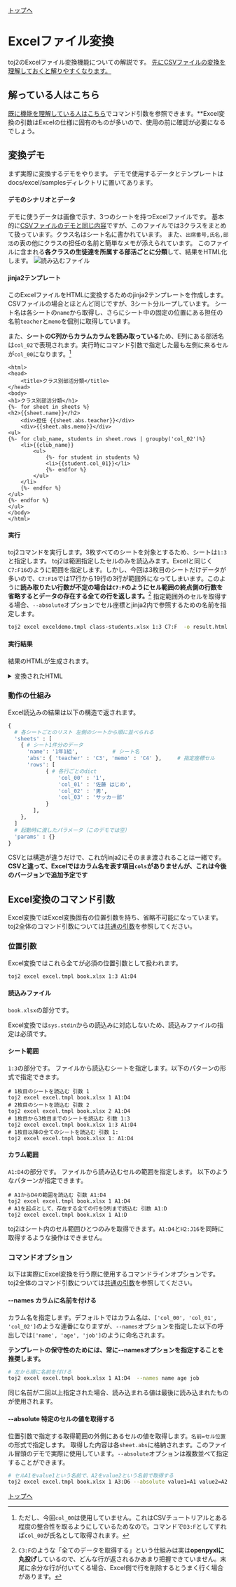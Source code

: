 [トップへ](../README.md)
# Excelファイル変換
toj2のExcelファイル変換機能についての解説です。
[先にCSVファイルの変換を理解しておくと解りやすくなります。](../csv/csv-tutorial.md)

## 解っている人はこちら

[既に機能を理解している人はこちら](#Excel変換のコマンド引数)でコマンド引数を参照できます。**Excel変換の引数はExcelの仕様に固有のものが多いので、使用の前に確認が必要になるでしょう。

## 変換デモ
まず実際に変換するデモをやります。
デモで使用するデータとテンプレートはdocs/excel/samplesディレクトリに置いてあります。

#### デモのシナリオとデータ
デモに使うデータは画像で示す、3つのシートを持つExcelファイルです。
基本的に[CSVファイルのデモと同じ内容](../csv/csv-tutorial.md)ですが、このファイルでは3クラスをまとめて扱っています。クラス名はシート名に書かれています。
また、`出席番号,氏名,部活`の表の他にクラスの担任の名前と簡単なメモが添えられています。
このファイルに含まれる**各クラスの生徒達を所属する部活ごとに分類**して、結果をHTML化します。
![読み込むファイル](./sheets.png "シート画像")

#### jinja2テンプレート
このExcelファイルをHTMLに変換するためのjinja2テンプレートを作成します。
CSVファイルの場合とほとんど同じですが、3シート分ループしています。
シート名は各シートの`name`から取得し、さらにシート中の固定の位置にある担任の名前`teacher`と`memo`を個別に取得しています。

また、**シートのC列からカラムカラムを読み取っている**ため、E列にある部活名は`col_02`で表現されます。実行時にコマンド引数で指定した最も左側に来るセルが`col_00`になります。[^unused-zero]

```jinja2:exceldemo.tmpl
<html>
<head> 
    <title>クラス別部活分類</title>
</head>
<body>
<h1>クラス別部活分類</h1>
{%- for sheet in sheets %}
<h2>{{sheet.name}}</h2>
    <div>担任 {{sheet.abs.teacher}}</div>
    <div>{{sheet.abs.memo}}</div>
<ul>
{%- for club_name, students in sheet.rows | groupby('col_02')%}
    <li>{{club_name}}
        <ul>
            {%- for student in students %}
            <li>{{student.col_01}}</li>
            {%- endfor %}
        </ul>
    </li>
    {%- endfor %}
</ul>
{%- endfor %}
</ul>
</body>
</html>
```

#### 実行
toj2コマンドを実行します。3枚すべてのシートを対象とするため、シートは`1:3`と指定します。
toj2は範囲指定したセルのみを読込みます。Excelと同じく`C7:F16`のように範囲を指定します。しかし、今回は3枚目のシートだけデータが多いので、`C7:F16`では17行から19行の3行が範囲外になってしまいます。このように**読み取りたい行数が不定の場合は`C7:F`のようにセル範囲の終点側の行数を省略するとデータの存在する全ての行を返します。**[^read-all-cells]
指定範囲外のセルを取得する場合、`--absolute`オプションでセル座標とjinja2内で参照するための名前を指定します。

```sh
toj2 excel exceldemo.tmpl class-students.xlsx 1:3 C7:F  -o result.html --absolute teacher=C3 memo=C4
```
#### 実行結果
結果のHTMLが生成されます。

<details>
<summary>変換されたHTML</summary>

```html
<html>
<head> 
    <title>クラス別部活分類</title>
</head>
<body>
<h1>クラス別部活分類</h1>
<h2>1年1組</h2>
    <div>担任 辻 宏則</div>
    <div>男子にサッカー部が多い</div>
<ul>
    <li>なし
        <ul>
            <li>山下 巧</li>
        </ul>
    </li>
    <li>サッカー部
        <ul>
            <li>佐藤 はじめ</li>
            <li>小林 裕太</li>
            <li>宮田 敦</li>
            <li>山口 博之</li>
            <li>山際 祐一</li>
        </ul>
    </li>
    <li>テニス部
        <ul>
            <li>斎藤 かな</li>
        </ul>
    </li>
    <li>バレー部
        <ul>
            <li>久米 ひろ子</li>
        </ul>
    </li>
    <li>陸上部
        <ul>
            <li>清田 浩一</li>
            <li>黒木 宏</li>
        </ul>
    </li>
</ul>
<h2>1年2組</h2>
    <div>担任 大槻 ルリ</div>
    <div>部活所属生徒少なめ</div>
<ul>
    <li>なし
        <ul>
            <li>有賀 直樹</li>
            <li>小田 ひろみ</li>
            <li>田辺 雄二</li>
            <li>長野 成正</li>
            <li>正井 恭太</li>
        </ul>
    </li>
    <li>サッカー部
        <ul>
            <li>春日 将司</li>
        </ul>
    </li>
    <li>テニス部
        <ul>
            <li>井田 祥子</li>
        </ul>
    </li>
    <li>バスケ部
        <ul>
            <li>江川 武彦</li>
        </ul>
    </li>
    <li>バレー部
        <ul>
            <li>木田 夏鈴</li>
        </ul>
    </li>
    <li>柔道部
        <ul>
            <li>金井 浩二</li>
        </ul>
    </li>
</ul>
<h2>1年3組</h2>
    <div>担任 新倉 勇夫</div>
    <div>クラスの生徒数が多め</div>
<ul>
    <li>サッカー部
        <ul>
            <li>大口 一彦</li>
            <li>大山 拓哉</li>
            <li>竹内 秀雄</li>
        </ul>
    </li>
    <li>テニス部
        <ul>
            <li>杉本 洋子</li>
            <li>赤嶺 文子</li>
            <li>村上 康子</li>
        </ul>
    </li>
    <li>バスケ部
        <ul>
            <li>森本 敦志</li>
            <li>大内 泰央</li>
            <li>中村 正博</li>
        </ul>
    </li>
    <li>バレー部
        <ul>
            <li>大石 雅子</li>
        </ul>
    </li>
    <li>柔道部
        <ul>
            <li>西山 隆昭</li>
            <li>西田 貴明</li>
        </ul>
    </li>
    <li>陸上部
        <ul>
            <li>中村 みさき</li>
        </ul>
    </li>
</ul>
</ul>
</body>
</html>
```

</details>

### 動作の仕組み
Excel読込みの結果は以下の構造で返されます。

```python
{
  # 各シートごとのリスト 左側のシートから順に並べられる
  'sheets' : [
    { # シート1件分のデータ
      'name': '1年1組',           # シート名
      'abs': { 'teacher' : 'C3', 'memo' : 'C4' },     # 指定座標セル
      'rows': [
            { # 各行ごとのdict
                'col_00' : '1',
                'col_01' : '佐藤 はじめ',
                'col_02' : '男',
                'col_03' : 'サッカー部'
            }
        ],
    }, 
  ]
  # 起動時に渡したパラメータ（このデモでは空）
  'params' : {}
}
```

CSVとは構造が違うだけで、これがjinja2にそのまま渡されることは一緒です。
**CSVと違って、Excelではカラム名を表す項目`cols`がありませんが、これは今後のバージョンで追加予定です**

## Excel変換のコマンド引数
Excel変換ではExcel変換固有の位置引数を持ち、省略不可能になっています。
toj2全体のコマンド引数については[共通の引数](../README.md#共通コマンド引数)を参照してください。


### 位置引数
Excel変換ではこれら全てが必須の位置引数として扱われます。

```sh
toj2 excel excel.tmpl book.xlsx 1:3 A1:D4
```

#### 読込みファイル
`book.xlsx`の部分です。

Excel変換では`sys.stdin`からの読込みに対応しないため、読込みファイルの指定は必須です。

#### **シート範囲**
`1:3`の部分です。
ファイルから読込むシートを指定します。以下のパターンの形式で指定できます。

```
# 1枚目のシートを読込む 引数 1
toj2 excel excel.tmpl book.xlsx 1 A1:D4
# 2枚目のシートを読込む 引数 2
toj2 excel excel.tmpl book.xlsx 2 A1:D4
# 1枚目から3枚目までのシートを読込む 引数 1:3
toj2 excel excel.tmpl book.xlsx 1:3 A1:D4
# 1枚目以降の全てのシートを読込む 引数 1:
toj2 excel excel.tmpl book.xlsx 1: A1:D4
```

#### カラム範囲
 `A1:D4`の部分です。
 ファイルから読み込むセルの範囲を指定します。
以下のようなパターンが指定できます。

```
# A1からD4の範囲を読込む 引数 A1:D4
toj2 excel excel.tmpl book.xlsx 1 A1:D4
# A1を起点として、存在する全ての行をD列まで読込む 引数 A1:D
toj2 excel excel.tmpl book.xlsx 1 A1:D
```

toj2はシート内のセル範囲ひとつのみを取得できます。`A1:D4`と`H2:J16`を同時に取得するような操作はできません。

### コマンドオプション
以下は実際にExcel変換を行う際に使用するコマンドラインオプションです。
toj2全体のコマンド引数については[共通の引数](../README.md#共通コマンド引数)を参照してください。

#### --names カラムに名前を付ける
カラム名を指定します。デフォルトではカラム名は、`['col_00', 'col_01', 'col_02']`のような連番になりますが、`--names`オプションを指定した以下の呼出しでは`['name', 'age', 'job']`のように命名されます。

**テンプレートの保守性のためには、常に--namesオプションを指定することを推奨します。**

```sh
# 左から順に名前を付ける
toj2 excel excel.tmpl book.xlsx 1 A1:D4  --names name age job
```
同じ名前が二回以上指定された場合、読み込まれる値は最後に読み込まれたものが使用されます。

#### --absolute 特定のセルの値を取得する
位置引数で指定する取得範囲の外側にあるセルの値を取得します。`名前=セル位置`の形式で指定します。
取得した内容は各`sheet.abs`に格納されます。このファイル冒頭のデモで実際に使用しています。`--absolute`オプションは複数並べて指定することができます。
```sh
# セルA1をvalue1という名前で、A2をvalue2という名前で取得する
toj2 excel excel.tmpl book.xlsx 1 A3:D6 --absolute value1=A1 value2=A2
```

[トップへ](../README.md)

[^unused-zero]: ただし、今回`col_00`は使用していません。これはCSVチュートリアルとある程度の整合性を取るようにしているためなので。コマンドで`D3:F`としてすれば`col_00`が氏名として取得されます。
[^read-all-cells]: `C3:F`のような「全てのデータを取得する」という仕組みは実は**openpyxlに丸投げ**しているので、どんな行が返されるかあまり把握できていません。末尾に余分な行が付いてくる場合、Excel側で行を削除するとうまく行く場合があります。
